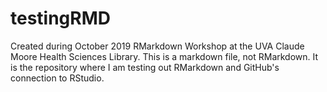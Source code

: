# testingRMD
Created during October 2019 RMarkdown Workshop at the UVA Claude Moore Health Sciences Library. 
This is a markdown file, not RMarkdown. It is the repository where I am testing out RMarkdown and GitHub's connection to RStudio.